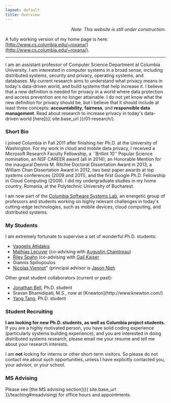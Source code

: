 ```yaml
---
layout: default
title: Overview
---
```


<p class="message" align="right">
  <i>Note: This website is still under construction. </i>
</p>

A fully working version of my home page is here: [http://www.cs.columbia.edu/~roxana/](http://www.cs.columbia.edu/~roxana/).

---

I am an assistant professor of Computer Science Department at Columbia University. I am interested in computer systems in a broad sense, including distributed systems, security and privacy, operating systems, and databases. My current research aims to understand what privacy means in today's data-driven world, and build systems that help increase it.  I believe that a new definition is needed for privacy in a world where data protection and access prevention are no longer attainable.  I do not yet know what the new definition for privacy should be, but I believe that it should include at least three concepts: **accountability**, **fairness**, and **responsible data management**.  Read about research to increase privacy in today's data-driven world [here]({{ site.base_url }}/01-research/).

### Short Bio

I joined Columbia in Fall 2011 after finishing her Ph.D. at the University of Washington.  For my work in cloud and mobile data privacy, I received a Microsoft Research Faculty Fellowship, a ``Brillint 10'' Popular Science nomination, an NSF CAREER award (all in 2014); an Honorable Mention for the inaugural Dennis M. Ritchie Doctoral Dissertation Award in 2013, a William Chan Dissertation Award in 2012, two best paper awards at top systems conferences (2009 and 2011), and the first Google Ph.D. Fellowship in Cloud Computing (2009).  I did my undergraduate studies in my home country, Romania, at the Polytechnic University of Bucharest.

I am now part of the [Columbia Software Systems Lab](http://systems.cs.columbia.edu/), an energetic group of professors and students working on highly relevant challenges in today's cutting-edge technologies, such as mobile devices, cloud computing, and distributed systems.

### My Students

I am extremely fortunate to supervise a set of wonderful Ph.D. students:

* [Vaggelis Atlidakis](http://www.cs.columbia.edu/~vatlidak/)
* [Mathias Lecuyer](http://www.cs.columbia.edu/~mathias/) (co-advising with [Augustin Chaintreau](http://www.cs.columbia.edu/~augustin/))
* [Riley Spahn](http://www.cs.columbia.edu/~riley/) (co-advising with [Gail Kaiser](http://www.cs.columbia.edu/~kaiser/)
* Giannis Spiliopoulos
* [Nicolas Viennot](https://github.com/nviennot)" (principal advisor is [Jason Nieh](http://www.cs.columbia.edu/~nieh/)

Other great student collaborators (current or past):
<ul>
    <li><a href="http://jonbell.net">Jonathan Bell</a>, Ph.D. student</li>
    <li>Sravan Bhamidipati, M.S., now at [Knewton](http://www.knewton.com/)</li>
    <li><a href="http://www.cs.columbia.edu/~ty/">Yang Tang</a>, Ph.D. student</li>
</ul>


### Student Recruiting

**I am looking for new Ph.D. students, as well as Columbia project students.**
If you are a highly motivated person, you have solid coding experience
(particularly systems building experience), and you are interested in
doing distributed systems research, please email me your resume and
tell me about your research interests.

I am **not** looking for interns or other short-term visitors.
So please do not contact me about such opportunities, unless I have
explicitly contacted you, your advisor, or your school.


### MS Advising

Please see [the MS advising section]({{ site.base_url }}/teaching#msadvising) for office hours
and appointments.



